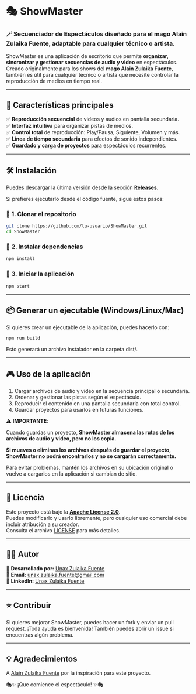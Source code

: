 # 🎭 ShowMaster
### 🪄 Secuenciador de Espectáculos diseñado para el mago Alain Zulaika Fuente, adaptable para cualquier técnico o artista.

ShowMaster es una aplicación de escritorio que permite **organizar, sincronizar y gestionar secuencias de audio y video** en espectáculos.  
Creado originalmente para los shows del **mago Alain Zulaika Fuente**, también es útil para cualquier técnico o artista que necesite controlar la reproducción de medios en tiempo real.

---

## 🚀 Características principales
✅ **Reproducción secuencial** de videos y audios en pantalla secundaria.  
✅ **Interfaz intuitiva** para organizar pistas de medios.  
✅ **Control total** de reproducción: Play/Pausa, Siguiente, Volumen y más.  
✅ **Línea de tiempo secundaria** para efectos de sonido independientes.  
✅ **Guardado y carga de proyectos** para espectáculos recurrentes.  

---

## 🛠 Instalación
Puedes descargar la última versión desde la sección **[Releases](https://github.com/tu-usuario/ShowMaster/releases/latest)**.

Si prefieres ejecutarlo desde el código fuente, sigue estos pasos:

### 🔹 **1. Clonar el repositorio**
```sh
git clone https://github.com/tu-usuario/ShowMaster.git
cd ShowMaster
```

### 🔹 **2. Instalar dependencias**
```sh
npm install
```

### 🔹 **3. Iniciar la aplicación**
```sh
npm start
```

---

## 📦 Generar un ejecutable (Windows/Linux/Mac)
Si quieres crear un ejecutable de la aplicación, puedes hacerlo con:
```sh
npm run build
```
Esto generará un archivo instalador en la carpeta dist/.

---

## 🎮 Uso de la aplicación
1. Cargar archivos de audio y video en la secuencia principal o secundaria.
2. Ordenar y gestionar las pistas según el espectáculo.
3. Reproducir el contenido en una pantalla secundaria con total control.
4. Guardar proyectos para usarlos en futuras funciones.

⚠ **IMPORTANTE**:

Cuando guardas un proyecto, **ShowMaster almacena las rutas de los archivos de audio y video, pero no los copia.**  

**Si mueves o eliminas los archivos después de guardar el proyecto, ShowMaster no podrá encontrarlos y no se cargarán correctamente.**

Para evitar problemas, mantén los archivos en su ubicación original o vuelve a cargarlos en la aplicación si cambian de sitio.

---

## 📝 Licencia
Este proyecto está bajo la **[Apache License 2.0](LICENSE)**.  
Puedes modificarlo y usarlo libremente, pero cualquier uso comercial debe incluir atribución a su creador.  
Consulta el archivo [LICENSE](LICENSE) para más detalles.

---

## 👨‍💻 Autor
🔹 **Desarrollado por:** [Unax Zulaika Fuente](https://github.com/Unax-Zulaika-Fuente)  
📩 **Email:** [unax.zulaika.fuente@gmail.com](mailto:unax.zulaika.fuente@gmail.com)  
🔗 **LinkedIn:** [Unax Zulaika Fuente](https://www.linkedin.com/in/unax-zulaika-fuente/)

---

## ⭐ Contribuir
Si quieres mejorar ShowMaster, puedes hacer un fork y enviar un pull request. ¡Toda ayuda es bienvenida!
También puedes abrir un issue si encuentras algún problema.

---
## 💡 Agradecimientos
A  [Alain Zulaika Fuente](https://www.alainzulaika.com/) por la inspiración para este proyecto.

🎭✨ ¡Que comience el espectáculo! ✨🎭
